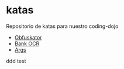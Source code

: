 # katas

Repositorio de katas para nuestro coding-dojo

* [Obfuskator](obfuscator/README.md)
* [Bank OCR](bank-ocr/README.md)
* [Args](args/README.md)

ddd test
